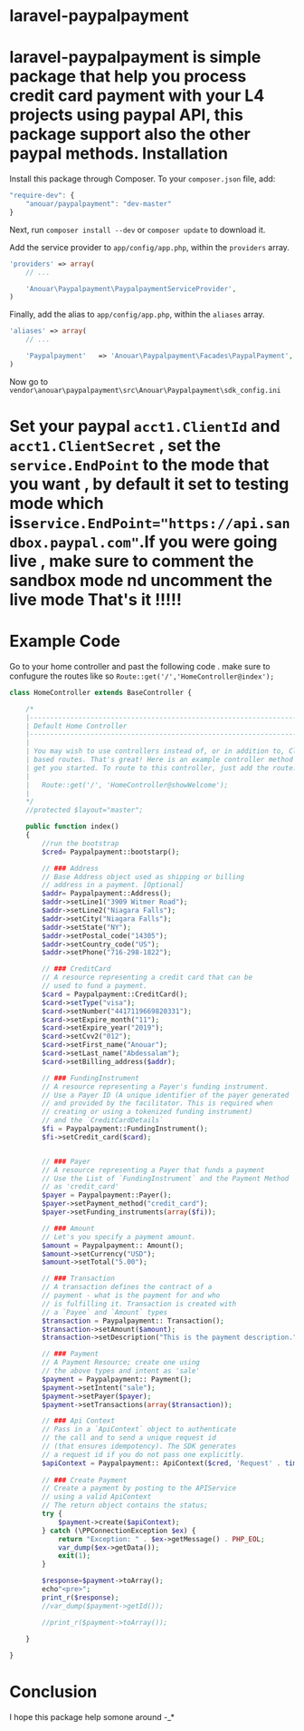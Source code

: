 laravel-paypalpayment
=====================

laravel-paypalpayment is simple package that help you process credit card payment with your L4 projects using paypal API, this package support also the other paypal methods. 
Installation
=============
Install this package through Composer. To your `composer.json` file, add:

```js
"require-dev": {
	"anouar/paypalpayment": "dev-master"
}
```

Next, run `composer install --dev` or `composer update` to download it.

Add the service provider to `app/config/app.php`, within the `providers` array.

```php
'providers' => array(
	// ...

	'Anouar\Paypalpayment\PaypalpaymentServiceProvider',
)
```

Finally, add the alias to `app/config/app.php`, within the `aliases` array.

```php
'aliases' => array(
	// ...

	'Paypalpayment'	  => 'Anouar\Paypalpayment\Facades\PaypalPayment',
)
```
Now go to `vendor\anouar\paypalpayment\src\Anouar\Paypalpayment\sdk_config.ini`

Set your paypal `acct1.ClientId` and `acct1.ClientSecret` , set the `service.EndPoint` to the mode that you want , by default it set to testing mode which is`service.EndPoint="https://api.sandbox.paypal.com"`.If you were going  live , make sure to comment the sandbox mode nd uncomment the live mode
That's it !!!!!
==============

Example Code
============
Go to your home controller and past the following code  . make sure to confugure the routes like so `Route::get('/','HomeController@index');`
```php
class HomeController extends BaseController {

	/*
	|--------------------------------------------------------------------------
	| Default Home Controller
	|--------------------------------------------------------------------------
	|
	| You may wish to use controllers instead of, or in addition to, Closure
	| based routes. That's great! Here is an example controller method to
	| get you started. To route to this controller, just add the route:
	|
	|	Route::get('/', 'HomeController@showWelcome');
	|
	*/
	//protected $layout="master";

	public function index()
	{
		//run the bootstrap
		$cred= Paypalpayment::bootstarp();

		// ### Address
		// Base Address object used as shipping or billing
		// address in a payment. [Optional]
		$addr= Paypalpayment::Address();
		$addr->setLine1("3909 Witmer Road");
		$addr->setLine2("Niagara Falls");
		$addr->setCity("Niagara Falls");
		$addr->setState("NY");
		$addr->setPostal_code("14305");
		$addr->setCountry_code("US");
		$addr->setPhone("716-298-1822");

		// ### CreditCard
		// A resource representing a credit card that can be
		// used to fund a payment.
		$card = Paypalpayment::CreditCard();
		$card->setType("visa");
		$card->setNumber("4417119669820331");
		$card->setExpire_month("11");
		$card->setExpire_year("2019");
		$card->setCvv2("012");
		$card->setFirst_name("Anouar");
		$card->setLast_name("Abdessalam");
		$card->setBilling_address($addr);

		// ### FundingInstrument
		// A resource representing a Payer's funding instrument.
		// Use a Payer ID (A unique identifier of the payer generated
		// and provided by the facilitator. This is required when
		// creating or using a tokenized funding instrument)
		// and the `CreditCardDetails`
		$fi = Paypalpayment::FundingInstrument();
		$fi->setCredit_card($card);


		// ### Payer
		// A resource representing a Payer that funds a payment
		// Use the List of `FundingInstrument` and the Payment Method
		// as 'credit_card'
		$payer = Paypalpayment::Payer();
		$payer->setPayment_method("credit_card");
		$payer->setFunding_instruments(array($fi));

		// ### Amount
		// Let's you specify a payment amount.
		$amount = Paypalpayment:: Amount();
		$amount->setCurrency("USD");
		$amount->setTotal("5.00");

		// ### Transaction
		// A transaction defines the contract of a
		// payment - what is the payment for and who
		// is fulfilling it. Transaction is created with
		// a `Payee` and `Amount` types
		$transaction = Paypalpayment:: Transaction();
		$transaction->setAmount($amount);
		$transaction->setDescription("This is the payment description.");

		// ### Payment
		// A Payment Resource; create one using
		// the above types and intent as 'sale'
		$payment = Paypalpayment:: Payment();
		$payment->setIntent("sale");
		$payment->setPayer($payer);
		$payment->setTransactions(array($transaction));

		// ### Api Context
		// Pass in a `ApiContext` object to authenticate 
		// the call and to send a unique request id 
		// (that ensures idempotency). The SDK generates
		// a request id if you do not pass one explicitly. 
		$apiContext = Paypalpayment:: ApiContext($cred, 'Request' . time());
		
		// ### Create Payment
		// Create a payment by posting to the APIService
		// using a valid ApiContext
		// The return object contains the status;
		try {
			$payment->create($apiContext);
		} catch (\PPConnectionException $ex) {
			return "Exception: " . $ex->getMessage() . PHP_EOL;
			var_dump($ex->getData());
			exit(1);
		}

		$response=$payment->toArray();
		echo"<pre>";
		print_r($response);
		//var_dump($payment->getId());

		//print_r($payment->toArray());
		
	}

}
```
Conclusion
==========
I hope this package help somone around -_*

